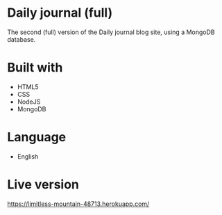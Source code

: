 # Daily journal (full)
The second (full) version of the Daily journal blog site, using a MongoDB database.

# Built with

- HTML5
- CSS
- NodeJS
- MongoDB

# Language
- English

# Live version
https://limitless-mountain-48713.herokuapp.com/
